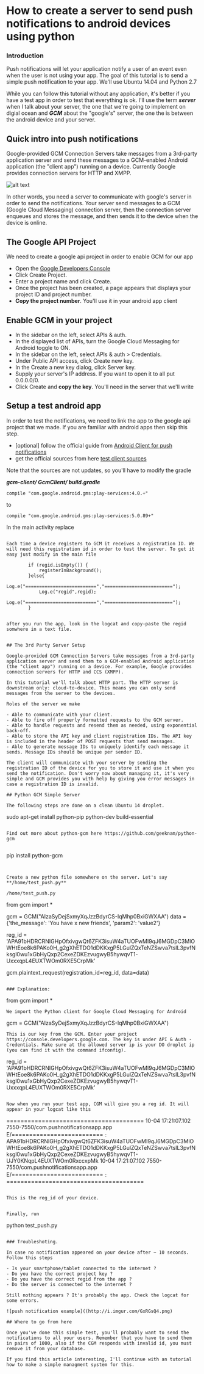 # How to create a server to send push notifications to android devices using python

### Introduction

Push notifications will let your application notify a user of an event even when the user is not using your app. The goal of this tutorial is to send a simple push notification to your app. We'll use Ubuntu 14.04 and Python 2.7

While you can follow this tutorial without any application, it's better if you have a test app in order to test that everything is ok. I'll use the term ***server*** when I talk about your server, the one that we're going to implement on digial ocean and ***GCM*** about the "google's" server, the one the is between the android device and your server.

## Quick intro into push notifications

Google-provided GCM Connection Servers take messages from a 3rd-party application server and send these messages to a GCM-enabled Android application (the "client app") running on a device. Currently Google provides connection servers for HTTP and XMPP.

![alt text](https://developer.android.com/images/gcm/GCM-arch.png "arch")

In other words, you need a server to communicate with google's server in order to send the notifications. Your server send messages to a GCM (Google Cloud Messaging) connection server, then the connection server enqueues and stores the message, and then sends it to the device when the device is online.

## The Google API Project

We need to create a google api project in order to enable GCM for our app

- Open the [Google Developers Console](https://console.developers.google.com) 
- Click Create Project.
- Enter a project name and click Create.
- Once the project has been created, a page appears that displays your project ID and project number. 
- **Copy the project number**. You'll use it in your android app client

## Enable GCM in your project

- In the sidebar on the left, select APIs & auth.
- In the displayed list of APIs, turn the Google Cloud Messaging for Android toggle to ON.
- In the sidebar on the left, select APIs & auth > Credentials.
- Under Public API access, click Create new key.
- In the Create a new key dialog, click Server key.
- Supply your server's IP address. If you want to open it to all put 0.0.0.0/0.
- Click Create and **copy the key**. You'll need in the server that we'll write

## Setup a test android app

In order to test the notifications, we need to link the app to the google api project that we made. If you are familiar with android apps then skip this step.

- [optional] follow the official guide from [Android Client for push notifications](https://developer.android.com/google/gcm/client.html) 
- get the official sources from here [test client sources](https://code.google.com/p/gcm/) 

Note that the sources are not updates, so you'll have to modify the gradle 

***gcm-client/ GcmClient/ build.gradle***
~~~~
compile "com.google.android.gms:play-services:4.0.+"
~~~~

to 

~~~~
compile "com.google.android.gms:play-services:5.0.89+"
~~~~ 


In the main activity replace 

~~~~String SENDER_ID = "YOUR_PROJECT_NUMBER_HERE";~~~~

Each time a device registers to GCM it receives a registration ID. We will need this registration id in order to test the server. To get it easy just modify in the main file

~~~~
            if (regid.isEmpty()) {
                registerInBackground();
            }else{
                Log.e("==========================","=========================");
                Log.e("regid",regid);
                Log.e("==========================","=========================");
            }
~~~~

after you run the app, look in the logcat and copy-paste the regid somwhere in a text file.


## The 3rd Party Server Setup

Google-provided GCM Connection Servers take messages from a 3rd-party application server and send them to a GCM-enabled Android application (the "client app") running on a device. For example, Google provides connection servers for HTTP and CCS (XMPP).

In this tutorial we'll talk about HTTP part. The HTTP server is downstream only: cloud-to-device. This means you can only send messages from the server to the devices. 

Roles of the server we make

- Able to communicate with your client.
- Able to fire off properly formatted requests to the GCM server.
- Able to handle requests and resend them as needed, using exponential back-off.
- Able to store the API key and client registration IDs. The API key is included in the header of POST requests that send messages.
- Able to generate message IDs to uniquely identify each message it sends. Message IDs should be unique per sender ID.

The client will communicate with your server by sending the registration ID of the device for you to store it and use it when you send the notification. Don't worry now about managing it, it's very simple and GCM provides you with help by giving you error messages in case a registration ID is invalid.

## Python GCM Simple Server

The following steps are done on a clean Ubuntu 14 droplet.

~~~~ 
sudo apt-get install python-pip python-dev build-essential 
~~~~

Find out more about python-gcm here https://github.com/geeknam/python-gcm


~~~~ 
pip install python-gcm 
~~~~


Create a new python file somewhere on the server. Let's say **/home/test_push.py**

/home/test_push.py
~~~~
from gcm import *

gcm = GCM("AIzaSyDejSxmyXqJzzBdyrCS-IqMhp0BxiGWXAA")
data = {'the_message': 'You have x new friends', 'param2': 'value2'}

reg_id = 'APA91bHDRCRNIGHpOfxivgwQt6ZFK3isuW4aTUOFwMI9qJ6MGDpC3MlOWHtEoe8k6PAKo0H_g2gXhETDO1dDKKxgP5LGulZQxTeNZSwva7tsIL3pvfNksgl0wu1xGbHyQxp2CexeZDKEzvugwyB5hywqvT1-UxxxqpL4EUXTWOm0RXE5CrpMk'

gcm.plaintext_request(registration_id=reg_id, data=data)
~~~~

### Explanation:

~~~~ 
from gcm import *
~~~~
We import the Python client for Google Cloud Messaging for Android

~~~~ 
gcm = GCM("AIzaSyDejSxmyXqJzzBdyrCS-IqMhp0BxiGWXAA")
~~~~ 
This is our key from the GCM. Enter your project https://console.developers.google.com. The key is under API & Auth - Credentials. Make sure at the allowed server ip is your DO droplet ip (you can find it with the command ifconfig).

~~~~ 
reg_id = 'APA91bHDRCRNIGHpOfxivgwQt6ZFK3isuW4aTUOFwMI9qJ6MGDpC3MlOWHtEoe8k6PAKo0H_g2gXhETDO1dDKKxgP5LGulZQxTeNZSwva7tsIL3pvfNksgl0wu1xGbHyQxp2CexeZDKEzvugwyB5hywqvT1-UxxxqpL4EUXTWOm0RXE5CrpMk' 
~~~~

Now when you run your test app, CGM will give you a reg id. It will appear in your logcat like this

~~~~
=======================================
10-04 17:21:07.102    7550-7550/com.pushnotificationsapp.app E/==========================﹕ APA91bHDRCRNIGHpOfxivgwQt6ZFK3isuW4aTUOFwMI9qJ6MGDpC3MlOWHtEoe8k6PAKo0H_g2gXhETDO1dDKKxgP5LGulZQxTeNZSwva7tsIL3pvfNksgl0wu1xGbHyQxp2CexeZDKEzvugwyB5hywqvT1-UJY0KNqpL4EUXTWOm0RxccxpMk
10-04 17:21:07.102    7550-7550/com.pushnotificationsapp.app E/==========================﹕ =======================================
~~~~

This is the reg_id of your device. 


Finally, run

~~~~
python test_push.py
~~~~

### Troubleshoting. 

In case no notification appeared on your device after ~ 10 seconds. Follow this steps

- Is your smartphone/tablet connected to the internet ?
- Do you have the correct project key ?
- Do you have the correct regid from the app ?
- Do the server is connected to the internet ?

Still nothing appears ? It's probably the app. Check the logcat for some errors. 

![push notification example]((http://i.imgur.com/GxRGsQ4.png)

## Where to go from here

Once you've done this simple test, you'll probably want to send the notifications to all your users. Remember that you have to send them in pairs of 1000, also if the CGM responds with invalid id, you must remove it from your database. 

If you find this article interesting, I'll continue with an tutorial how to make a simple managment system for this.

